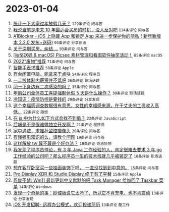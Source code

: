 # 2023-01-04

1. [统计一下大家过年放假几天？](https://www.v2ex.com/t/906396) `129条评论` `问与答`
1. [我说当前是未来 10 年最适合买房的时机，没人反对吧](https://www.v2ex.com/t/906426) `114条评论` `问与答`
1. [A1Blocker - iOS 上隐藏 App 和锁定 App 来进一步保护你的隐私 ( 新年新版本 2.2.0 发布+送码)](https://www.v2ex.com/t/906493) `94条评论` `分享创造`
1. [关于深圳买房，纠结....](https://www.v2ex.com/t/906430) `93条评论` `问与答`
1. [[抽奖送码 & macOS] Picsee 素材管理和看图软件抽奖活动！](https://www.v2ex.com/t/906419) `85条评论` `macOS`
1. [2022"废物"推荐](https://www.v2ex.com/t/906407) `71条评论` `问与答`
1. [智能手表求推荐](https://www.v2ex.com/t/906458) `58条评论` `Apple`
1. [有台闲置电脑，能拿来干点啥](https://www.v2ex.com/t/906408) `54条评论` `程序员`
1. [一二线体制内薪资并不低吧](https://www.v2ex.com/t/906514) `36条评论` `职场话题`
1. [问一下身边有二次感染的吗？](https://www.v2ex.com/t/906427) `35条评论` `问与答`
1. [年前公司全体员工喜提强制休假 5 天是什么操作？](https://www.v2ex.com/t/906425) `30条评论` `职场话题`
1. [冷知识：疫情防控是要钱的](https://www.v2ex.com/t/906511) `29条评论` `分享发现`
1. [这个幸福感调查数据很有意思，女性的幸福感来源，在于丈夫的工资收入高低。](https://www.v2ex.com/t/906523) `22条评论` `随想`
1. [在 js 中为什么如下方式会找不到值？](https://www.v2ex.com/t/906438) `22条评论` `JavaScript`
1. [后端是不是很难做独立开发啊？](https://www.v2ex.com/t/906483) `21条评论` `程序员`
1. [家中遇贼，求推荐监控摄像头](https://www.v2ex.com/t/906489) `20条评论` `问与答`
1. [有懂强电知识的么，请教个问题](https://www.v2ex.com/t/906411) `19条评论` `问与答`
1. [这样解放 tw 算不算是个好办法？](https://www.v2ex.com/t/906535) `18条评论` `奇思妙想`
1. [我发现了程序员悖论，有 3 年 Java 工作经验的人，肯定很难去要求 3 年 go 工作经验的公司吧？那么程序员一生的技术栈就几乎被锁定了](https://www.v2ex.com/t/906428) `18条评论` `职场话题`
1. [想在客厅卧室买一些挂画装饰下吗， 一直没找到到中意的。](https://www.v2ex.com/t/906495) `15条评论` `问与答`
1. [Pro Display XDR 和 Studio Display 终于有了平替](https://www.v2ex.com/t/906409) `15条评论` `Apple`
1. [忍俊不禁: Win11 最新更新中又默默的把 Task Manager 给加回了 Taskbar 菜单](https://www.v2ex.com/t/906453) `14条评论` `Windows`
1. [发现一个奇葩的事：妙控板说它太冷了，所以它不肯充电，也不肯震动](https://www.v2ex.com/t/906481) `13条评论` `分享发现`
1. [iOS 开发招聘- 远程办公模式，欢迎投递简历](https://www.v2ex.com/t/906403) `13条评论` `酷工作`
